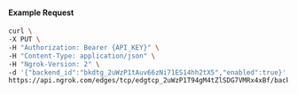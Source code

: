 <!-- Code generated for API Clients. DO NOT EDIT. -->

#### Example Request

```bash
curl \
-X PUT \
-H "Authorization: Bearer {API_KEY}" \
-H "Content-Type: application/json" \
-H "Ngrok-Version: 2" \
-d '{"backend_id":"bkdtg_2uWzP1tAuv66zNi71ES14hh2tX5","enabled":true}' \
https://api.ngrok.com/edges/tcp/edgtcp_2uWzP1T94gM4tZlSDG7VMRx4xBf/backend
```
